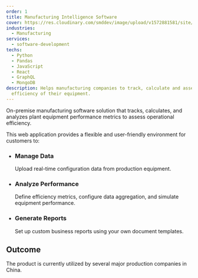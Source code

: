 ```yaml
---
order: 1
title: Manufacturing Intelligence Software
cover: https://res.cloudinary.com/smddev/image/upload/v1572881581/site/project/factory-intelligence.jpg
industries:
  - Manufacturing
services:
  - software-development
techs:
  - Python
  - Pandas
  - JavaScript
  - React
  - GraphQL
  - MongoDB
description: Helps manufacturing companies to track, calculate and assess the
  efficiency of their equipment.
---
```

On-premise manufacturing software solution that tracks, calculates, and analyzes plant equipment performance metrics to assess operational efficiency.

This web application provides a flexible and user-friendly environment for customers to:

* ### Manage Data

  Upload real-time configuration data from production equipment.

* ### Analyze Performance

  Define efficiency metrics, configure data aggregation, and simulate equipment performance.

* ### Generate Reports
  
  Set up custom business reports using your own document templates.

## Outcome

The product is currently utilized by several major production companies in China.
